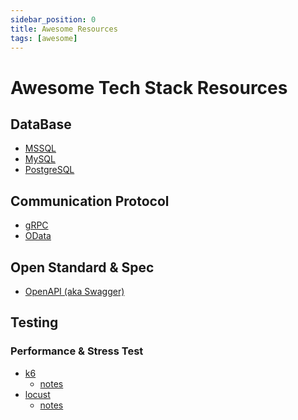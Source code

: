 ```yaml
---
sidebar_position: 0
title: Awesome Resources
tags: [awesome]
---
```


Awesome Tech Stack Resources
============================

DataBase
--------

- [MSSQL](./mssql/)
- [MySQL](./mysql/)
- [PostgreSQL](./postgresql/)


Communication Protocol
----------------------

- [gRPC](./gRPC)
- [OData](./odata.md)


Open Standard & Spec
--------------------

- [OpenAPI (aka Swagger)](./OpenAPI)


Testing
-------

### Performance & Stress Test ###

- [k6](./test/k6_awesome.md)
  - [notes](#)
- [locust](#)
  - [notes](./test/locust_notes.md)

